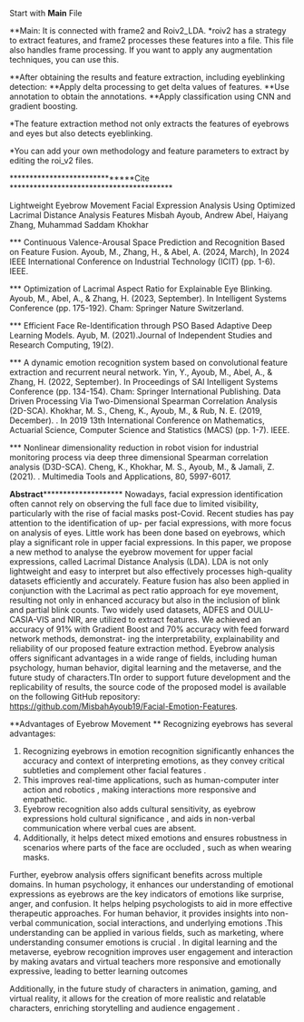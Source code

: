 Start with **Main** File

**Main: It is connected with frame2 and Roiv2_LDA.
      *roiv2 has a strategy to extract features, and frame2 processes these features into a file. This file also handles frame processing. If you want to apply any augmentation techniques, you can use this.

**After obtaining the results and feature extraction, including eyeblinking detection:
    **Apply delta processing to get delta values of features.
    **Use annotation to obtain the annotations.
    **Apply classification using CNN and gradient boosting.
    
*The feature extraction method not only extracts the features of eyebrows and eyes but also detects eyeblinking.

*You can add your own methodology and feature parameters to extract by editing the roi_v2 files.

******************************Cite *****************************************

Lightweight Eyebrow Movement Facial Expression Analysis Using Optimized Lacrimal Distance Analysis Features
Misbah Ayoub, Andrew Abel, Haiyang Zhang, Muhammad Saddam Khokhar


*** Continuous Valence-Arousal Space Prediction and Recognition Based on Feature Fusion. 
Ayoub, M., Zhang, H., & Abel, A. (2024, March), In 2024 IEEE International Conference on Industrial Technology (ICIT) (pp. 1-6). IEEE.

*** Optimization of Lacrimal Aspect Ratio for Explainable Eye Blinking. 
Ayoub, M., Abel, A., & Zhang, H. (2023, September). In Intelligent Systems Conference (pp. 175-192). Cham: Springer Nature Switzerland.

***  Efficient Face Re-Identification through PSO Based Adaptive Deep Learning Models. 
 Ayub, M. (2021).Journal of Independent Studies and Research Computing, 19(2).
  
*** A dynamic emotion recognition system based on convolutional feature extraction and recurrent neural network.  Yin, Y., Ayoub, M., Abel, A., & Zhang, H. (2022, September). In Proceedings of SAI Intelligent Systems Conference (pp. 134-154). Cham: Springer 
   International Publishing.
   Data Driven Processing Via Two-Dimensional Spearman Correlation Analysis (2D-SCA).
   Khokhar, M. S., Cheng, K., Ayoub, M., & Rub, N. E. (2019, December). . In 2019 13th International Conference on Mathematics, Actuarial Science, Computer Science and Statistics (MACS) (pp. 1-7). IEEE.

*** Nonlinear dimensionality reduction in robot vision for industrial monitoring process via deep three dimensional Spearman correlation analysis (D3D-SCA).
Cheng, K., Khokhar, M. S., Ayoub, M., & Jamali, Z. (2021). . Multimedia Tools and Applications, 80, 5997-6017.








**************************************Abstract********************************************************** 
Nowadays, facial expression identification often cannot rely on observing the full face due to limited visibility, particularly with the rise of facial masks post-Covid. Recent studies has pay attention to the identification of up-
per facial expressions, with more focus on analysis of eyes. Little work has been done based on eyebrows, which play a significant role in upper facial expressions. In this paper, we propose a new method to analyse
the eyebrow movement for upper facial expressions, called Lacrimal Distance Analysis (LDA). LDA is not only lightweight and easy to interpret but also effectively processes high-quality datasets efficiently and accurately.
Feature fusion has also been applied in conjunction with the Lacrimal as pect ratio approach for eye movement, resulting not only in enhanced accuracy but also in the inclusion of blink and partial blink counts. Two
widely used datasets, ADFES and OULU-CASIA-VIS and NIR, are utilized to extract features. We achieved an accuracy of 91% with Gradient Boost and 70% accuracy with feed forward network methods, demonstrat-
ing the interpretability, explainability and reliability of our proposed feature extraction method. Eyebrow analysis offers significant advantages in a wide range of fields, including human psychology, human behavior, digital
learning and the metaverse, and the future study of characters.TIn order to support future development and the replicability of results, the source code of the proposed model is available on the following GitHub repository:
https://github.com/MisbahAyoub19/Facial-Emotion-Features.


**Advantages of Eyebrow Movement **
Recognizing eyebrows has several advantages:
1. Recognizing eyebrows in emotion recognition significantly enhances the accuracy and context of interpreting emotions, as they convey critical subtleties and complement other facial features .
2. This improves real-time applications, such as human-computer inter action and robotics , making interactions more responsive and empathetic.
3. Eyebrow recognition also adds cultural sensitivity, as eyebrow expressions hold cultural significance , and aids in non-verbal communication where verbal cues are absent.
4. Additionally, it helps detect mixed emotions and ensures robustness in scenarios where parts of the face are occluded , such as when wearing masks.

 
 Further, eyebrow analysis offers significant benefits across multiple domains. In human psychology, it enhances our understanding of emotional expressions as eyebrows are the key indicators of emotions like surprise, anger, and
confusion. It helps helping psychologists to aid in more effective therapeutic approaches.
For human behavior, it provides insights into non-verbal communication, social interactions, and underlying emotions .This understanding can be  applied in various fields, such as marketing, where understanding consumer
emotions is crucial . In digital learning and the metaverse, eyebrow recognition improves user engagement and interaction by making avatars and virtual teachers more responsive and emotionally expressive, leading to better learning outcomes

Additionally, in the future study of characters in animation, gaming, and virtual reality, it allows for the creation of more realistic and relatable characters, enriching storytelling and audience engagement .




